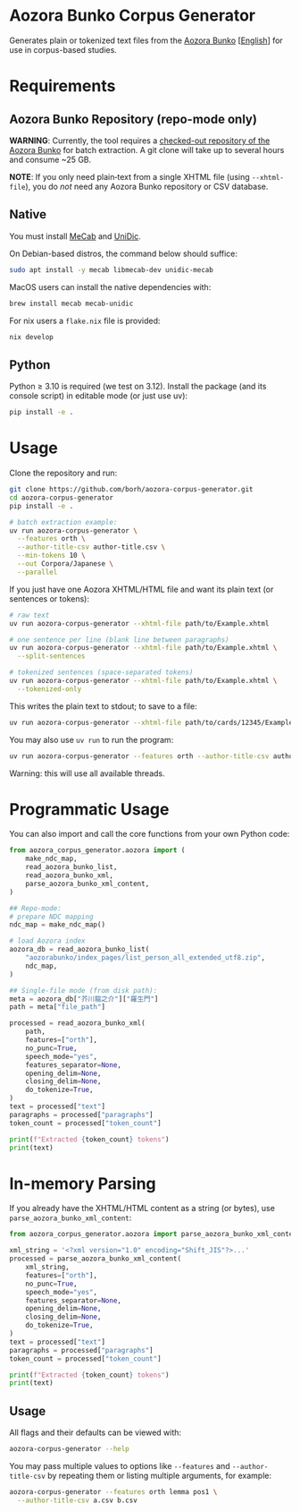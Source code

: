 # Aozora Bunko Corpus Generator

Generates plain or tokenized text files from the [Aozora Bunko](http://www.aozora.gr.jp/) [[English](https://en.wikipedia.org/wiki/Aozora_Bunko)] for use in corpus-based studies.

# Requirements

## Aozora Bunko Repository (repo-mode only)

**WARNING**:
Currently, the tool requires a [checked-out repository of the Aozora Bunko](https://github.com/aozorabunko/aozorabunko) for batch extraction.
A git clone will take up to several hours and consume ~25 GB.

**NOTE**: If you only need plain‐text from a single XHTML file (using `--xhtml-file`), you do *not* need any Aozora Bunko repository or CSV database.

## Native

You must install [MeCab](https://github.com/taku910/mecab) and [UniDic](https://osdn.net/projects/unidic/).

On Debian-based distros, the command below should suffice:

```bash
sudo apt install -y mecab libmecab-dev unidic-mecab
```

MacOS users can install the native dependencies with:

```bash
brew install mecab mecab-unidic
```

For nix users a `flake.nix` file is provided:
```bash
nix develop
```

## Python

Python ≥ 3.10 is required (we test on 3.12). Install the package (and its console script) in editable mode (or just use uv):

```bash
pip install -e .
```

# Usage

Clone the repository and run:

```bash
git clone https://github.com/borh/aozora-corpus-generator.git
cd aozora-corpus-generator
pip install -e .

# batch extraction example:
uv run aozora-corpus-generator \
  --features orth \
  --author-title-csv author-title.csv \
  --min-tokens 10 \
  --out Corpora/Japanese \
  --parallel
```

If you just have one Aozora XHTML/HTML file and want its plain text (or sentences or tokens):

```bash
# raw text
uv run aozora-corpus-generator --xhtml-file path/to/Example.xhtml

# one sentence per line (blank line between paragraphs)
uv run aozora-corpus-generator --xhtml-file path/to/Example.xhtml \
  --split-sentences

# tokenized sentences (space-separated tokens)
uv run aozora-corpus-generator --xhtml-file path/to/Example.xhtml \
  --tokenized-only
```

This writes the plain text to stdout; to save to a file:

```bash
uv run aozora-corpus-generator --xhtml-file path/to/cards/12345/Example.html > Example.txt
```

You may also use `uv run` to run the program:

```bash
uv run aozora-corpus-generator --features orth --author-title-csv author-title.csv --out Corpora/Japanese --parallel
```

Warning: this will use all available threads.

# Programmatic Usage

You can also import and call the core functions from your own Python code:

```python
from aozora_corpus_generator.aozora import (
    make_ndc_map,
    read_aozora_bunko_list,
    read_aozora_bunko_xml,
    parse_aozora_bunko_xml_content,
)

## Repo-mode:
# prepare NDC mapping
ndc_map = make_ndc_map()

# load Aozora index
aozora_db = read_aozora_bunko_list(
    "aozorabunko/index_pages/list_person_all_extended_utf8.zip",
    ndc_map,
)

## Single-file mode (from disk path):
meta = aozora_db["芥川龍之介"]["羅生門"]
path = meta["file_path"]

processed = read_aozora_bunko_xml(
    path,
    features=["orth"],
    no_punc=True,
    speech_mode="yes",
    features_separator=None,
    opening_delim=None,
    closing_delim=None,
    do_tokenize=True,
)
text = processed["text"]
paragraphs = processed["paragraphs"]
token_count = processed["token_count"]

print(f"Extracted {token_count} tokens")
print(text)
```

# In-memory Parsing

If you already have the XHTML/HTML content as a string (or bytes), use `parse_aozora_bunko_xml_content`:

```python
from aozora_corpus_generator.aozora import parse_aozora_bunko_xml_content

xml_string = '<?xml version="1.0" encoding="Shift_JIS"?>...'
processed = parse_aozora_bunko_xml_content(
    xml_string,
    features=["orth"],
    no_punc=True,
    speech_mode="yes",
    features_separator=None,
    opening_delim=None,
    closing_delim=None,
    do_tokenize=True,
)
text = processed["text"]
paragraphs = processed["paragraphs"]
token_count = processed["token_count"]

print(f"Extracted {token_count} tokens")
print(text)
```

## Usage

All flags and their defaults can be viewed with:

```bash
aozora-corpus-generator --help
```

 You may pass multiple values to options like `--features` and `--author-title-csv` by repeating them or listing multiple arguments, for example:

```bash
aozora-corpus-generator --features orth lemma pos1 \
  --author-title-csv a.csv b.csv
```
